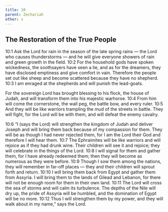 ```yaml
---
title: 10
parent: Zechariah
other: x
---
```


## The Restoration of the True People

<a name="10:1">10:1</a> Ask the Lord for rain in the season of the late spring rains — the Lord who causes thunderstorms — and he will give everyone showers of rain and green growth in the field. <a name="10:2">10:2</a> For the household gods have spoken wickedness, the soothsayers have seen a lie, and as for the dreamers, they have disclosed emptiness and give comfort in vain. Therefore the people set out like sheep and become scattered because they have no shepherd. <a name="10:3">10:3</a> I am enraged at the shepherds and will punish the lead-goats.

For the sovereign Lord has brought blessing to his flock, the house of Judah, and will transform them into his majestic warhorse. <a name="10:4">10:4</a> From him will come the cornerstone, the wall peg, the battle bow, and every ruler. <a name="10:5">10:5</a> And they will be like warriors trampling the mud of the streets in battle. They will fight, for the Lord will be with them, and will defeat the enemy cavalry.

<a name="10:6">10:6</a> “I (says the Lord) will strengthen the kingdom of Judah and deliver Joseph and will bring them back because of my compassion for them. They will be as though I had never rejected them, for I am the Lord their God and therefore I will hear them. <a name="10:7">10:7</a> The Ephraimites will be like warriors and will rejoice as if they had drunk wine. Their children will see it and rejoice; they will celebrate in the things of the Lord. <a name="10:8">10:8</a> I will signal for them and gather them, for I have already redeemed them; then they will become as numerous as they were before. <a name="10:9">10:9</a> Though I sow them among the nations, they will remember in far-off places — they and their children will sprout forth and return. <a name="10:10">10:10</a> I will bring them back from Egypt and gather them from Assyria. I will bring them to the lands of Gilead and Lebanon, for there will not be enough room for them in their own land. <a name="10:11">10:11</a> The Lord will cross the sea of storms and will calm its turbulence. The depths of the Nile will dry up, the pride of Assyria will be humbled, and the domination of Egypt will be no more. <a name="10:12">10:12</a> Thus I will strengthen them by my power, and they will walk about in my name,” says the Lord.